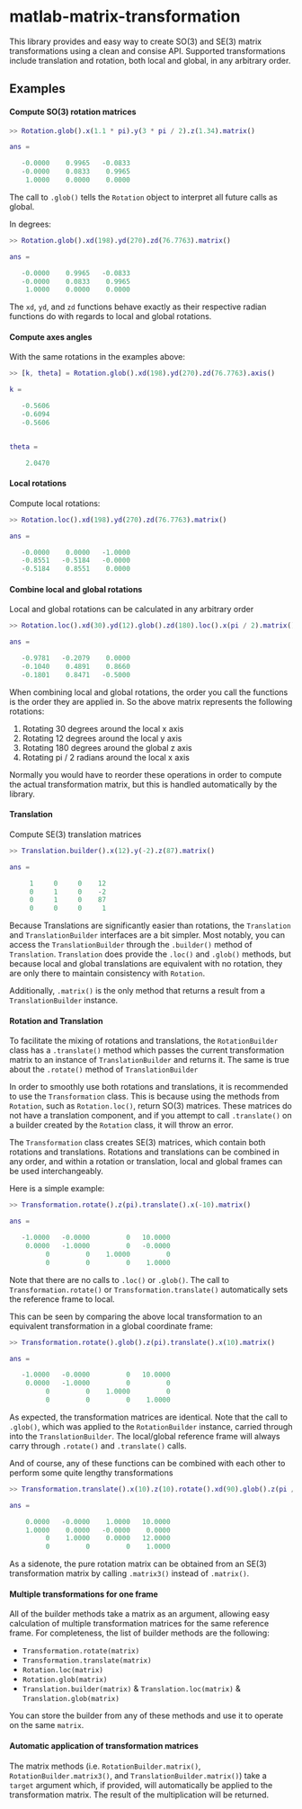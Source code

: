 # matlab-matrix-transformation

This library provides and easy way to create SO(3) and SE(3) matrix transformations using a clean and consise API. Supported transformations include translation and rotation, both local and global, in any arbitrary order.

## Examples

#### Compute SO(3) rotation matrices

```matlab
>> Rotation.glob().x(1.1 * pi).y(3 * pi / 2).z(1.34).matrix()

ans =

   -0.0000    0.9965   -0.0833
   -0.0000    0.0833    0.9965
    1.0000    0.0000    0.0000
```

The call to `.glob()` tells the `Rotation` object to interpret all future calls as global.

In degrees:

```matlab
>> Rotation.glob().xd(198).yd(270).zd(76.7763).matrix()

ans =

   -0.0000    0.9965   -0.0833
   -0.0000    0.0833    0.9965
    1.0000    0.0000    0.0000
```

The `xd`, `yd`, and `zd` functions behave exactly as their respective radian functions do with regards to local and global rotations.

#### Compute axes angles

With the same rotations in the examples above:

```matlab
>> [k, theta] = Rotation.glob().xd(198).yd(270).zd(76.7763).axis()

k =

   -0.5606
   -0.6094
   -0.5606


theta =

    2.0470
```

#### Local rotations

Compute local rotations:

```matlab
>> Rotation.loc().xd(198).yd(270).zd(76.7763).matrix()

ans =

   -0.0000    0.0000   -1.0000
   -0.8551   -0.5184   -0.0000
   -0.5184    0.8551    0.0000
```

#### Combine local and global rotations

Local and global rotations can be calculated in any arbitrary order

```matlab
>> Rotation.loc().xd(30).yd(12).glob().zd(180).loc().x(pi / 2).matrix()

ans =

   -0.9781   -0.2079    0.0000
   -0.1040    0.4891    0.8660
   -0.1801    0.8471   -0.5000
```

When combining local and global rotations, the order you call the functions is the order they are applied in. So the above matrix represents the following rotations:

1. Rotating 30 degrees around the local x axis
2. Rotating 12 degrees around the local y axis
3. Rotating 180 degrees around the global z axis
4. Rotating pi / 2 radians around the local x axis

Normally you would have to reorder these operations in order to compute the actual transformation matrix, but this is handled automatically by the library.

#### Translation

Compute SE(3) translation matrices

```matlab
>> Translation.builder().x(12).y(-2).z(87).matrix()

ans =

     1     0     0    12
     0     1     0    -2
     0     1     0    87
     0     0     0     1
```

Because Translations are significantly easier than rotations, the `Translation` and `TranslationBuilder` interfaces are a bit simpler. Most notably, you can access the `TranslationBuilder` through the `.builder()` method of `Translation`. `Translation` does provide the `.loc()` and `.glob()` methods, but because local and global translations are equivalent with no rotation, they are only there to maintain consistency with `Rotation`.

Additionally, `.matrix()` is the only method that returns a result from a `TranslationBuilder` instance.

#### Rotation and Translation

To facilitate the mixing of rotations and translations, the `RotationBuilder` class has a `.translate()` method which passes the current transformation matrix to an instance of `TranslationBuilder` and returns it. The same is true about the `.rotate()` method of `TranslationBuilder`

In order to smoothly use both rotations and translations, it is recommended to use the `Transformation` class. This is because using the methods from `Rotation`, such as `Rotation.loc()`, return SO(3) matrices. These matrices do not have a translation component, and if you attempt to call `.translate()` on a builder created by the `Rotation` class, it will throw an error.

The `Transformation` class creates SE(3) matrices, which contain both rotations and translations. Rotations and translations can be combined in any order, and within a rotation or translation, local and global frames can be used interchangeably.

Here is a simple example:

```matlab
>> Transformation.rotate().z(pi).translate().x(-10).matrix()

ans =

   -1.0000   -0.0000         0   10.0000
    0.0000   -1.0000         0   -0.0000
         0         0    1.0000         0
         0         0         0    1.0000
```

Note that there are no calls to `.loc()` or `.glob()`. The call to `Transformation.rotate()` or `Transformation.translate()` automatically sets the reference frame to local.

This can be seen by comparing the above local transformation to an equivalent transformation in a global coordinate frame:

```matlab
>> Transformation.rotate().glob().z(pi).translate().x(10).matrix()

ans =

   -1.0000   -0.0000         0   10.0000
    0.0000   -1.0000         0         0
         0         0    1.0000         0
         0         0         0    1.0000
```

As expected, the transformation matrices are identical. Note that the call to `.glob()`, which was applied to the `RotationBuilder` instance, carried through into the `TranslationBuilder`. The local/global reference frame will always carry through `.rotate()` and `.translate()` calls.

And of course, any of these functions can be combined with each other to perform some quite lengthy transformations

```matlab
>> Transformation.translate().x(10).z(10).rotate().xd(90).glob().z(pi / 2).translate().loc().y(2).matrix()

ans =

    0.0000   -0.0000    1.0000   10.0000
    1.0000    0.0000   -0.0000    0.0000
         0    1.0000    0.0000   12.0000
         0         0         0    1.0000
```

As a sidenote, the pure rotation matrix can be obtained from an SE(3) transformation matrix by calling `.matrix3()` instead of `.matrix()`.

#### Multiple transformations for one frame

All of the builder methods take a matrix as an argument, allowing easy calculation of multiple transformation matrices for the same reference frame. For completeness, the list of builder methods are the following:

- `Transformation.rotate(matrix)`
- `Transformation.translate(matrix)`
- `Rotation.loc(matrix)`
- `Rotation.glob(matrix)`
- `Translation.builder(matrix)` & `Translation.loc(matrix)` & `Translation.glob(matrix)`

You can store the builder from any of these methods and use it to operate on the same `matrix`.

#### Automatic application of transformation matrices

The matrix methods (i.e. `RotationBuilder.matrix()`, `RotationBuilder.matrix3()`, and `TranslationBuilder.matrix()`) take a `target` argument which, if provided, will automatically be applied to the transformation matrix. The result of the multiplication will be returned.

